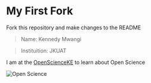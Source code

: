 # My First Fork
Fork this repository and make changes to the README

> Name: Kennedy Mwangi

> Instituition: JKUAT

I am at the [OpenScienceKE](https://github.com/BioinfoNet) to learn about Open Science

![Open Science](https://pbs.twimg.com/media/DkJv_xUX4AA1Qqc.jpg)
